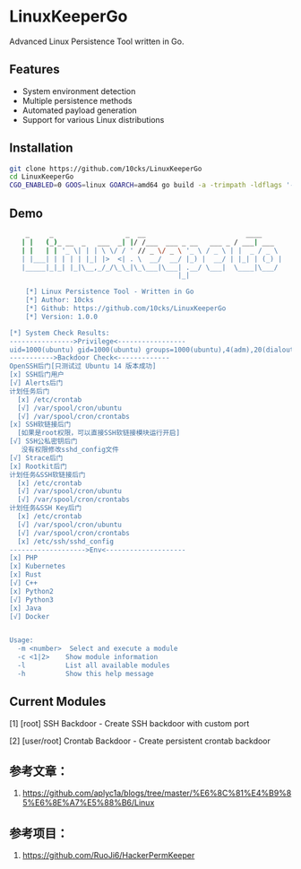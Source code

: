 # LinuxKeeperGo

Advanced Linux Persistence Tool written in Go.

## Features

- System environment detection
- Multiple persistence methods
- Automated payload generation
- Support for various Linux distributions

## Installation

```bash
git clone https://github.com/10cks/LinuxKeeperGo
cd LinuxKeeperGo
CGO_ENABLED=0 GOOS=linux GOARCH=amd64 go build -a -trimpath -ldflags '-w -s -extldflags "-static"' -o LinuxKeeperGo ./cmd/main.go
```

## Demo

```bash
    _     _                  _  __                         ____
   | |   (_)_ __  _   ___  _| |/ /___  ___ _ __   ___ _ / ___| ___
   | |   | | '_ \| | | \ \/ / ' // _ \/ _ \ '_ \ / _ \ | |  _ / _ \
   | |___| | | | | |_| |>  <| . \  __/  __/ |_) |  __/ | |_| | (_) |
   |_____|_|_| |_|\__,_/_/\_\_|\_\___|\___| .__/ \___|  \____|\___/
                                          |_|

    [*] Linux Persistence Tool - Written in Go
    [*] Author: 10cks
    [*] Github: https://github.com/10cks/LinuxKeeperGo
    [*] Version: 1.0.0

[*] System Check Results:
---------------->Privilege<-----------------
uid=1000(ubuntu) gid=1000(ubuntu) groups=1000(ubuntu),4(adm),20(dialout),24(cdrom),25(floppy),27(sudo),29(audio),30(dip),44(video),46(plugdev),116(netdev),1001(docker)
----------->Backdoor Check<-------------
OpenSSH后门[只测试过 Ubuntu 14 版本成功]
[x] SSH后门用户
[√] Alerts后门
计划任务后门
  [x] /etc/crontab
  [√] /var/spool/cron/ubuntu
  [√] /var/spool/cron/crontabs
[x] SSH软链接后门
  [如果是root权限，可以直接SSH软链接模块运行开启]
[√] SSH公私密钥后门
   没有权限修改sshd_config文件
[√] Strace后门
[x] Rootkit后门
计划任务&SSH软链接后门
  [x] /etc/crontab
  [√] /var/spool/cron/ubuntu
  [√] /var/spool/cron/crontabs
计划任务&SSH Key后门
  [x] /etc/crontab
  [√] /var/spool/cron/ubuntu
  [√] /var/spool/cron/crontabs
  [x] /etc/ssh/sshd_config
------------------->Env<--------------------
[x] PHP
[x] Kubernetes
[x] Rust
[√] C++
[x] Python2
[√] Python3
[x] Java
[√] Docker


Usage:
  -m <number>  Select and execute a module
  -c <1|2>    Show module information
  -l          List all available modules
  -h          Show this help message
```

## Current Modules

[1] [root] SSH Backdoor - Create SSH backdoor with custom port

[2] [user/root] Crontab Backdoor - Create persistent crontab backdoor


## 参考文章：

1. https://github.com/aplyc1a/blogs/tree/master/%E6%8C%81%E4%B9%85%E6%8E%A7%E5%88%B6/Linux

## 参考项目：

1. https://github.com/RuoJi6/HackerPermKeeper